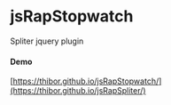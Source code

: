 # jsRapStopwatch
Spliter jquery plugin

#### Demo

[https://thibor.github.io/jsRapStopwatch/](https://thibor.github.io/jsRapSpliter/) 